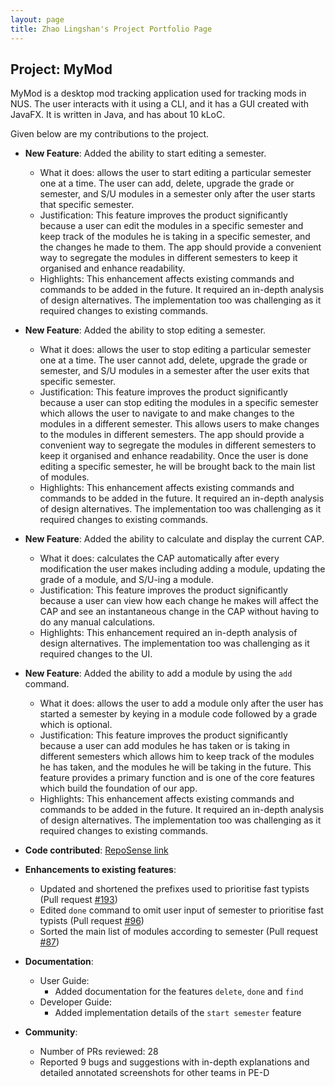 ```yaml
---
layout: page
title: Zhao Lingshan's Project Portfolio Page
---
```


## Project: MyMod

MyMod is a desktop mod tracking application used for tracking mods in NUS.
The user interacts with it using a CLI, and it has a GUI created with JavaFX. It is written in Java, and has about 10 kLoC.

Given below are my contributions to the project.

* **New Feature**: Added the ability to start editing a semester.
  * What it does: allows the user to start editing a particular semester one at a time. The user can add, delete, upgrade the grade or semester, and S/U modules in a semester only after the user starts that specific semester.
  * Justification: This feature improves the product significantly because a user can edit the modules in a specific semester and keep track of the modules
  he is taking in a specific semester, and the changes he made to them. The app should provide a convenient way to segregate the modules in different semesters to keep it organised and enhance readability.
  * Highlights: This enhancement affects existing commands and commands to be added in the future. It required an in-depth analysis of design alternatives. The implementation too was challenging as it required changes to existing commands.

* **New Feature**: Added the ability to stop editing a semester.
  * What it does: allows the user to stop editing a particular semester one at a time. The user cannot add, delete, upgrade the grade or semester, and S/U modules in a semester after the user exits that specific semester.
  * Justification: This feature improves the product significantly because a user can stop editing the modules in a specific semester which allows the user to navigate to and make changes to the modules in a different semester.
  This allows users to make changes to the modules in different semesters. The app should provide a convenient way to segregate the modules in different semesters to keep it organised and enhance readability.
  Once the user is done editing a specific semester, he will be brought back to the main list of modules.
  * Highlights: This enhancement affects existing commands and commands to be added in the future. It required an in-depth analysis of design alternatives. The implementation too was challenging as it required changes to existing commands.

* **New Feature**: Added the ability to calculate and display the current CAP.
  * What it does: calculates the CAP automatically after every modification the user makes including adding a module, updating the grade of a module, and S/U-ing a module.
  * Justification: This feature improves the product significantly because a user can view how each change he makes will affect the CAP and see an instantaneous change in the CAP without having to do any manual calculations.
  * Highlights: This enhancement required an in-depth analysis of design alternatives. The implementation too was challenging as it required changes to the UI.

* **New Feature**: Added the ability to add a module by using the `add` command.
  * What it does: allows the user to add a module only after the user has started a semester by keying in a module code followed by a grade which is optional.
  * Justification: This feature improves the product significantly because a user can add modules he has taken or is taking in different semesters which allows him to keep track of the modules he has taken, and the modules
  he will be taking in the future. This feature provides a primary function and is one of the core features which build the foundation of our app.
  * Highlights: This enhancement affects existing commands and commands to be added in the future. It required an in-depth analysis of design alternatives. The implementation too was challenging as it required changes to existing commands.
  
* **Code contributed**: [RepoSense link](https://nus-cs2103-ay2021s1.github.io/tp-dashboard/#breakdown=true&search=&sort=groupTitle&sortWithin=title&since=2020-08-14&timeframe=commit&mergegroup=&groupSelect=groupByRepos&checkedFileTypes=docs~functional-code~test-code~other&tabOpen=true&tabType=authorship&zFR=false&tabAuthor=zhaolingshan&tabRepo=AY2021S1-CS2103T-T17-1%2Ftp%5Bmaster%5D&authorshipIsMergeGroup=false&authorshipFileTypes=docs~functional-code~test-code)

* **Enhancements to existing features**:
  * Updated and shortened the prefixes used to prioritise fast typists (Pull request [\#193](https://github.com/AY2021S1-CS2103T-T17-1/tp/pull/193))
  * Edited `done` command to omit user input of semester to prioritise fast typists (Pull request [\#96](https://github.com/AY2021S1-CS2103T-T17-1/tp/pull/96))
  * Sorted the main list of modules according to semester (Pull request [\#87](https://github.com/AY2021S1-CS2103T-T17-1/tp/pull/87))

* **Documentation**:
  * User Guide:
    * Added documentation for the features `delete`, `done` and `find` 
  * Developer Guide:
    * Added implementation details of the `start semester` feature
    
* **Community**:
  * Number of PRs reviewed: 28
  * Reported 9 bugs and suggestions with in-depth explanations and detailed annotated screenshots for other teams in PE-D

